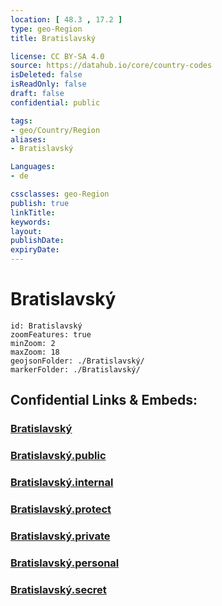 ```yaml
---
location: [ 48.3 , 17.2 ] 
type: geo-Region
title: Bratislavský

license: CC BY-SA 4.0
source: https://datahub.io/core/country-codes
isDeleted: false
isReadOnly: false
draft: false
confidential: public

tags:
- geo/Country/Region
aliases:
- Bratislavský

Languages:
- de

cssclasses: geo-Region
publish: true
linkTitle: 
keywords: 
layout: 
publishDate: 
expiryDate: 
---
```


# Bratislavský

```leaflet
id: Bratislavský
zoomFeatures: true 
minZoom: 2 
maxZoom: 18
geojsonFolder: ./Bratislavský/
markerFolder: ./Bratislavský/
```


## Confidential Links & Embeds: 

### [Bratislavský](/_Standards/Earth/Continent/Europe/Europe~Central/Slovakia/Regions~Slovakia/Bratislavský.md) 

### [Bratislavský.public](/_public/Earth/Continent/Europe/Europe~Central/Slovakia/Regions~Slovakia/Bratislavský.public.md) 

### [Bratislavský.internal](/_internal/Earth/Continent/Europe/Europe~Central/Slovakia/Regions~Slovakia/Bratislavský.internal.md) 

### [Bratislavský.protect](/_protect/Earth/Continent/Europe/Europe~Central/Slovakia/Regions~Slovakia/Bratislavský.protect.md) 

### [Bratislavský.private](/_private/Earth/Continent/Europe/Europe~Central/Slovakia/Regions~Slovakia/Bratislavský.private.md) 

### [Bratislavský.personal](/_personal/Earth/Continent/Europe/Europe~Central/Slovakia/Regions~Slovakia/Bratislavský.personal.md) 

### [Bratislavský.secret](/_secret/Earth/Continent/Europe/Europe~Central/Slovakia/Regions~Slovakia/Bratislavský.secret.md)

